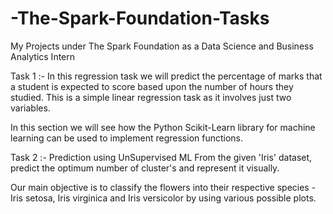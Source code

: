 # -The-Spark-Foundation-Tasks

My Projects under The Spark Foundation as a Data Science and Business Analytics Intern

Task 1 :- In this regression task we will predict the percentage of marks that a student is expected to score based upon the number of hours they studied. This is a simple linear regression task as it involves just two variables.

In this section we will see how the Python Scikit-Learn library for machine learning can be used to implement regression functions.

Task 2 :- Prediction using UnSupervised ML From the given 'Iris' dataset, predict the optimum number of cluster's and represent it visually.

Our main objective is to classify the flowers into their respective species - Iris setosa, Iris virginica and Iris versicolor by using various possible plots.

